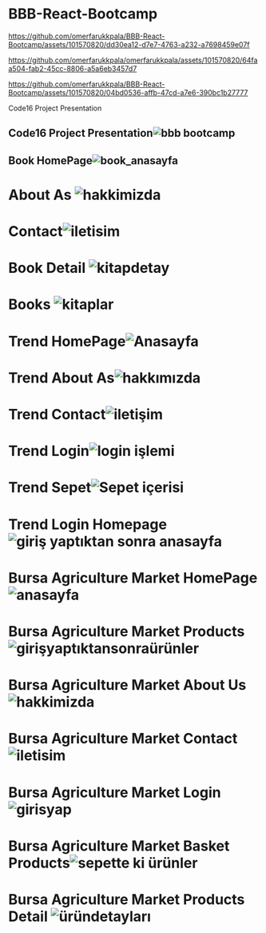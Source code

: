 # BBB-React-Bootcamp 


https://github.com/omerfarukkpala/BBB-React-Bootcamp/assets/101570820/dd30ea12-d7e7-4763-a232-a7698459e07f



https://github.com/omerfarukkpala/omerfarukkpala/assets/101570820/64faa504-fab2-45cc-8806-a5a6eb3457d7

https://github.com/omerfarukkpala/BBB-React-Bootcamp/assets/101570820/04bd0536-affb-47cd-a7e6-390bc1b27777


Code16 Project Presentation
## Code16 Project Presentation![bbb bootcamp](https://github.com/omerfarukkpala/BBB-React-Bootcamp/assets/101570820/f401b63d-324d-4ca5-87b3-bb5ca09340ad)
## Book HomePage![book_anasayfa](https://github.com/omerfarukkpala/BBB-React-Bootcamp/assets/101570820/4b19137f-de79-4e0d-856b-e4da8ce34f11)
# About As ![hakkimizda](https://github.com/omerfarukkpala/BBB-React-Bootcamp/assets/101570820/e0c5cecf-94c1-441c-862b-1a06ccd7e428)
# Contact![iletisim](https://github.com/omerfarukkpala/BBB-React-Bootcamp/assets/101570820/13813180-e149-45bb-a529-0f8dd4dead7b)
# Book Detail ![kitapdetay](https://github.com/omerfarukkpala/BBB-React-Bootcamp/assets/101570820/37ea8fc1-81ef-4d5c-a1c5-c5010d8c80ca)
# Books ![kitaplar](https://github.com/omerfarukkpala/BBB-React-Bootcamp/assets/101570820/c7e56aed-eb2a-45cf-a7d1-b69d80938fdb)
# Trend HomePage![Anasayfa](https://github.com/omerfarukkpala/BBB-React-Bootcamp/assets/101570820/f0fa780f-ba76-4257-9c40-2cddebf61dc0)
# Trend About As![hakkımızda](https://github.com/omerfarukkpala/BBB-React-Bootcamp/assets/101570820/806369d4-cf8a-4830-b084-b228b8870d09)
# Trend Contact![iletişim](https://github.com/omerfarukkpala/BBB-React-Bootcamp/assets/101570820/a17902ff-ba65-4d9b-83fd-dc533189f31b)
# Trend Login![login işlemi](https://github.com/omerfarukkpala/BBB-React-Bootcamp/assets/101570820/63f409fa-98c2-4b9e-9797-0a266b4a1887)
# Trend Sepet![Sepet içerisi](https://github.com/omerfarukkpala/BBB-React-Bootcamp/assets/101570820/f3c92bd0-e498-469b-bbc7-543b6ab75a68)
# Trend Login Homepage![giriş yaptıktan sonra anasayfa](https://github.com/omerfarukkpala/BBB-React-Bootcamp/assets/101570820/51a60491-1575-4376-9994-d2bf0759c37d)
# Bursa Agriculture Market HomePage![anasayfa](https://github.com/omerfarukkpala/BBB-React-Bootcamp/assets/101570820/930f4668-45e6-4b13-a00b-a283f328028c)
# Bursa Agriculture Market Products ![girişyaptıktansonraürünler](https://github.com/omerfarukkpala/BBB-React-Bootcamp/assets/101570820/c5818d90-2eff-43be-a477-8cc43431f41e)
# Bursa Agriculture Market About Us![hakkimizda](https://github.com/omerfarukkpala/BBB-React-Bootcamp/assets/101570820/a4206e95-a437-46ee-ba1e-0f2faedc88cf)
# Bursa Agriculture Market Contact![iletisim](https://github.com/omerfarukkpala/BBB-React-Bootcamp/assets/101570820/45014247-7b88-47b2-ba43-dcb5f9554aa8)
# Bursa Agriculture Market Login![girisyap](https://github.com/omerfarukkpala/BBB-React-Bootcamp/assets/101570820/88a8b80f-42bb-4349-9a7b-9069bf8e8694)
# Bursa Agriculture Market Basket Products![sepette ki ürünler](https://github.com/omerfarukkpala/BBB-React-Bootcamp/assets/101570820/f90ba8cc-cae2-494c-8df2-4354ee68432d)
# Bursa Agriculture Market Products Detail ![üründetayları](https://github.com/omerfarukkpala/BBB-React-Bootcamp/assets/101570820/47095f8c-bdf1-4a39-9ba7-ac52a9726831)
